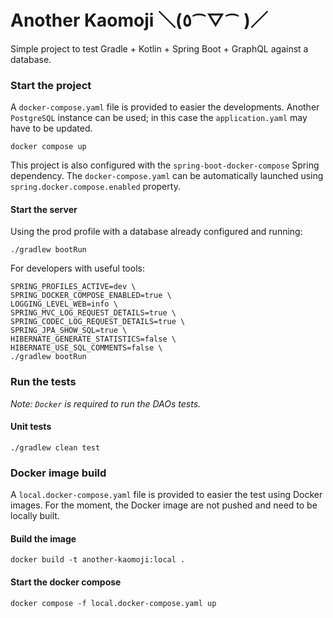 # Another Kaomoji ＼(٥⁀▽⁀ )／

Simple project to test Gradle + Kotlin + Spring Boot + GraphQL against a database.

### Start the project

A `docker-compose.yaml` file is provided to easier the developments. Another `PostgreSQL` instance can be used; in this
case the `application.yaml` may have to be updated.

```shell
docker compose up
```

This project is also configured with the `spring-boot-docker-compose` Spring dependency. The `docker-compose.yaml` can
be automatically launched using `spring.docker.compose.enabled` property.

#### Start the server

Using the prod profile with a database already configured and running:

```shell
./gradlew bootRun
```

For developers with useful tools:

```shell
SPRING_PROFILES_ACTIVE=dev \
SPRING_DOCKER_COMPOSE_ENABLED=true \
LOGGING_LEVEL_WEB=info \
SPRING_MVC_LOG_REQUEST_DETAILS=true \
SPRING_CODEC_LOG_REQUEST_DETAILS=true \
SPRING_JPA_SHOW_SQL=true \
HIBERNATE_GENERATE_STATISTICS=false \
HIBERNATE_USE_SQL_COMMENTS=false \
./gradlew bootRun
```

### Run the tests

*Note: `Docker` is required to run the DAOs tests.*

#### Unit tests

```shell
./gradlew clean test
```

### Docker image build

A `local.docker-compose.yaml` file is provided to easier the test using Docker images. For the moment, the Docker image
are not pushed and need to be locally built.

#### Build the image

```shell
docker build -t another-kaomoji:local .
```

#### Start the docker compose
```shell
docker compose -f local.docker-compose.yaml up
```

